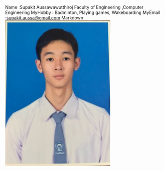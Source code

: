 
Name :Supakit Aussawawutthiroj
Faculty of Engineering ,Computer Engineering
MyHobby : Badminton, Playing games, Wakeboarding
MyEmail :supakit.aussa@gmail.com
Markdown![alt text](image.png)